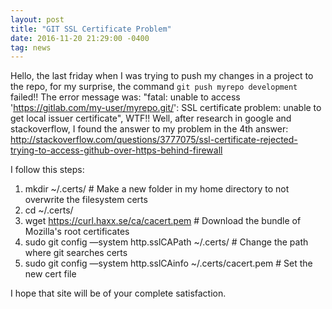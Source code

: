 ```yaml
---
layout: post
title: "GIT SSL Certificate Problem"
date: 2016-11-20 21:29:00 -0400
tag: news
---
```


Hello, the last friday when I was trying to push my changes in a project to the repo,
for my surprise, the command `git push myrepo development` failed!!
The error message was: "fatal: unable to access 'https://gitlab.com/my-user/myrepo.git/': SSL certificate problem: unable to get local issuer certificate", WTF!!
Well, after research in google and stackoverflow, I found the answer to my problem in the 4th answer: http://stackoverflow.com/questions/3777075/ssl-certificate-rejected-trying-to-access-github-over-https-behind-firewall

I follow this steps:
1) mkdir ~/.certs/ # Make a new folder in my home directory to not overwrite the filesystem certs
2) cd ~/.certs/
3) wget https://curl.haxx.se/ca/cacert.pem # Download the bundle of Mozilla's root certificates
4) sudo git config —system http.sslCAPath ~/.certs/ # Change the path where git searches certs
5) sudo git config —system http.sslCAinfo ~/.certs/cacert.pem # Set the new cert file

I hope that site will be of your complete satisfaction.
